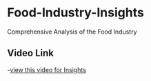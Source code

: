 # Food-Industry-Insights
Comprehensive Analysis of the Food Industry
## Video Link
 -<a href="https://www.linkedin.com/posts/k-srividya_santhosh-activity-7330310144473403394-Jkb3?utm_source=share&utm_medium=member_desktop&rcm=ACoAAFrMZn0BvVhX3fEPEdW-6hk_ljVeqDZBxJw">view this video for Insights</a>
